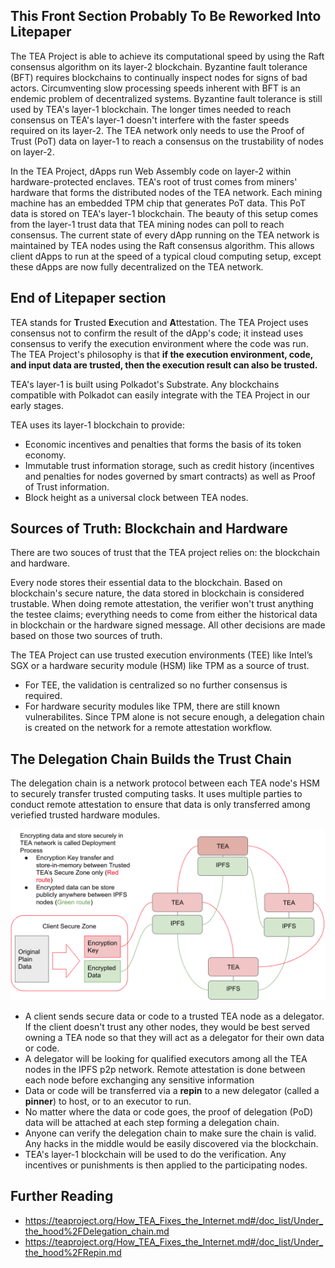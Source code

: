  ## This Front Section Probably To Be Reworked Into Litepaper
 
The TEA Project is able to achieve its computational speed by using the Raft consensus algorithm on its layer-2 blockchain. Byzantine fault tolerance (BFT) requires blockchains to continually inspect nodes for signs of bad actors. Circumventing slow processing speeds inherent with BFT is an endemic problem of decentralized systems. Byzantine fault tolerance is still used by TEA's layer-1 blockchain. The longer times needed to reach consensus on TEA's layer-1 doesn't interfere with the faster speeds required on its layer-2. The TEA network only needs to use the Proof of Trust (PoT) data on layer-1 to reach a consensus on the trustability of nodes on layer-2.

In the TEA Project, dApps run Web Assembly code on layer-2 within hardware-protected enclaves. TEA's root of trust comes from miners' hardware that forms the distributed nodes of the TEA network. Each mining machine has an embedded TPM chip that generates PoT data. This PoT data is stored on TEA's layer-1 blockchain. The beauty of this setup comes from the layer-1 trust data that TEA mining nodes can poll to reach consensus. The current state of every dApp running on the TEA network is maintained by TEA nodes using the Raft consensus algorithm. This allows client dApps to run at the speed of a typical cloud computing setup, except these dApps are now fully decentralized on the TEA network.

## End of Litepaper section


TEA stands for **T**rusted **E**xecution and **A**ttestation. The TEA Project uses consensus not to confirm the result of the dApp's code; it instead uses consensus to verify the execution environment where the code was run. The TEA Project's philosophy is that **if the execution environment, code, and input data are trusted, then the execution result can also be trusted.**      

TEA's layer-1 is built using Polkadot's Substrate. Any blockchains compatible with Polkadot can easily integrate with the TEA Project in our early stages.
 
TEA uses its layer-1 blockchain to provide:

 - Economic incentives and penalties that forms the basis of its token economy.
 - Immutable trust information storage, such as credit history (incentives and penalties for nodes governed by smart contracts) as well as Proof of Trust information.
 - Block height as a universal clock between TEA nodes.


## Sources of Truth: Blockchain and Hardware

There are two souces of trust that the TEA project relies on: the blockchain and hardware.

Every node stores their essential data to the blockchain. Based on blockchain's secure nature, the data stored in blockchain is considered trustable. When doing remote attestation, the verifier won't trust anything the testee claims; everything needs to come from either the historical data in blockchain or the hardware signed message. All other decisions are made based on those two sources of truth. 

The TEA Project can use trusted execution environments (TEE) like Intel’s SGX or a hardware security module (HSM) like TPM as a source of trust.

- For TEE, the validation is centralized so no further consensus is required.
- For hardware security modules like TPM, there are still known vulnerabilites. Since TPM alone is not secure enough, a delegation chain is created on the network for a remote attestation workflow. 

  

## The Delegation Chain Builds the Trust Chain
The delegation chain is a network protocol between each TEA node's HSM to securely transfer trusted computing tasks. It uses multiple parties to conduct remote attestation to ensure that data is only transferred among veriefied trusted hardware modules.

![](./3.Layer-1-Delegation.png)

-   A client sends secure data or code to a trusted TEA node as a delegator. If the client doesn't trust any other nodes, they would be best served owning a TEA node so that they will act as a delegator for their own data or code.
-   A delegator will be looking for qualified executors among all the TEA nodes in the IPFS p2p network. Remote attestation is done between each node before exchanging any sensitive information
-   Data or code will be transferred via a **repin** to a new delegator (called a **pinner**) to host, or to an executor to run.
-   No matter where the data or code goes, the proof of delegation (PoD) data will be attached at each step forming a delegation chain.
-   Anyone can verify the delegation chain to make sure the chain is valid. Any hacks in the middle would be easily discovered via the blockchain.
-   TEA's layer-1 blockchain will be used to do the verification. Any incentives or punishments is then applied to the participating nodes.

## Further Reading
- https://teaproject.org/How_TEA_Fixes_the_Internet.md#/doc_list/Under_the_hood%2FDelegation_chain.md
- https://teaproject.org/How_TEA_Fixes_the_Internet.md#/doc_list/Under_the_hood%2FRepin.md